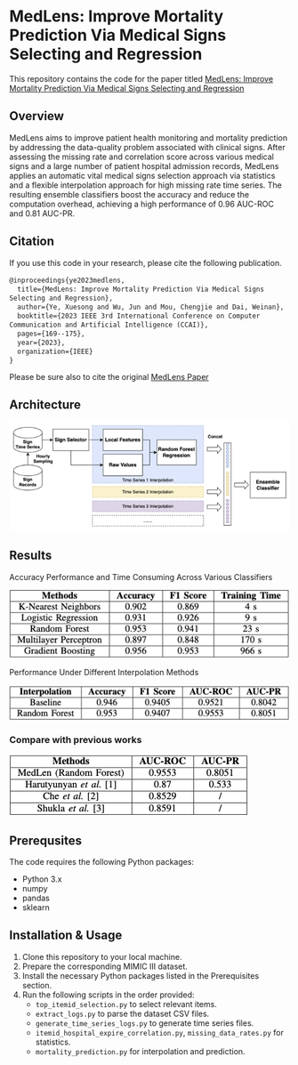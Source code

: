 # MedLens: Improve Mortality Prediction Via Medical Signs Selecting and Regression

This repository contains the code for the paper titled [MedLens: Improve Mortality Prediction Via Medical Signs Selecting and Regression](https://ieeexplore.ieee.org/abstract/document/10201302)

## Overview

MedLens aims to improve patient health monitoring and mortality prediction by addressing the data-quality problem associated with clinical signs. After assessing the missing rate and correlation score across various medical signs and a large number of patient hospital admission records, MedLens applies an automatic vital medical signs selection approach via statistics and a flexible interpolation approach for high missing rate time series. The resulting ensemble classifiers boost the accuracy and reduce the computation overhead, achieving a high performance of 0.96 AUC-ROC and 0.81 AUC-PR.

## Citation

If you use this code in your research, please cite the following publication.

```
@inproceedings{ye2023medlens,
  title={MedLens: Improve Mortality Prediction Via Medical Signs Selecting and Regression},
  author={Ye, Xuesong and Wu, Jun and Mou, Chengjie and Dai, Weinan},
  booktitle={2023 IEEE 3rd International Conference on Computer Communication and Artificial Intelligence (CCAI)},
  pages={169--175},
  year={2023},
  organization={IEEE}
}
```

Please be sure also to cite the original [MedLens Paper](https://ieeexplore.ieee.org/abstract/document/10201302)

## Architecture

![framework](./figs/framework.png)

## Results

Accuracy Performance and Time Consuming Across Various Classifiers

![increased after interpolation](./figs/increased_after_interpolation.png)


Performance Under Different Interpolation Methods

![perf under different interpolation](./figs/perf_under_different_interpolation.png)

### Compare with previous works

![compare](./figs/compare.png)

## Prerequsites

The code requires the following Python packages:

- Python 3.x
- numpy
- pandas
- sklearn

## Installation & Usage

1. Clone this repository to your local machine.
2. Prepare the corresponding MIMIC III dataset.
3. Install the necessary Python packages listed in the Prerequisites section.
4. Run the following scripts in the order provided:
   - `top_itemid_selection.py` to select relevant items.
   - `extract_logs.py` to parse the dataset CSV files.
   - `generate_time_series_logs.py` to generate time series files.
   - `itemid_hospital_expire_correlation.py`, `missing_data_rates.py` for statistics.
   - `mortality_prediction.py` for interpolation and prediction.
